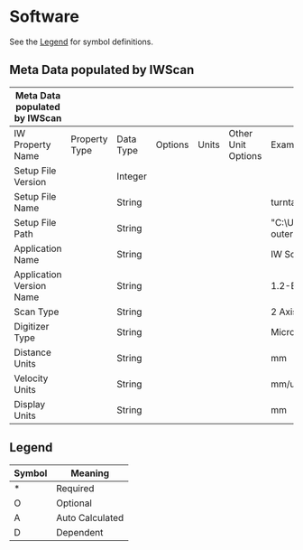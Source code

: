 # Software
See the [Legend](#legend) for symbol definitions.

## Meta Data populated by IWScan						
| Meta Data populated by IWScan |               |           |         |       |                    |                                                                                  |
|-------------------------------|---------------|-----------|---------|-------|--------------------|----------------------------------------------------------------------------------|
| IW Property Name              | Property Type | Data Type | Options | Units | Other Unit Options | Example                                                                          |
| Setup File Version            |               | Integer   |         |       |                    |                                                                                  |
| Setup File Name               |               | String    |         |       |                    | turntable-outer2.iws                                                             |
| Setup File Path               |               | String    |         |       |                    | "C:\\Users\\utextech\\Documents\\PromotionalScans\\Setups\\turntable-outer2.iws" |
| Application Name              |               | String    |         |       |                    | IW Scan                                                                          |
| Application Version Name      |               | String    |         |       |                    | 1.2-B7                                                                           |
| Scan Type                     |               | String    |         |       |                    | 2 Axis Scan                                                                      |
| Digitizer Type                |               | String    |         |       |                    | MicroPulse A Scans                                                               |
| Distance Units                |               | String    |         |       |                    | mm                                                                               |
| Velocity Units                |               | String    |         |       |                    | mm/us                                                                            |
| Display Units                 |               | String    |         |       |                    | mm                                                                               |

## Legend

| Symbol | Meaning         |
|--------|------------------|
| *      | Required         |
| O      | Optional         |
| A      | Auto Calculated  |
| D      | Dependent        |